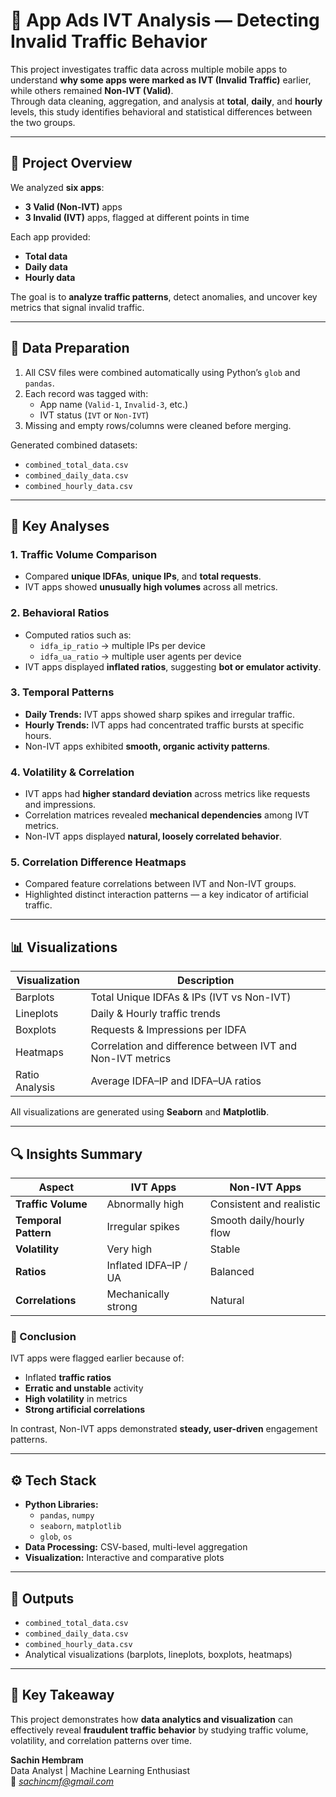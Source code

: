 # 🧠 App Ads IVT Analysis — Detecting Invalid Traffic Behavior

This project investigates traffic data across multiple mobile apps to understand **why some apps were marked as IVT (Invalid Traffic)** earlier, while others remained **Non-IVT (Valid)**.  
Through data cleaning, aggregation, and analysis at **total**, **daily**, and **hourly** levels, this study identifies behavioral and statistical differences between the two groups.

---

## 📂 Project Overview

We analyzed **six apps**:
- **3 Valid (Non-IVT)** apps  
- **3 Invalid (IVT)** apps, flagged at different points in time  

Each app provided:
- **Total data**
- **Daily data**
- **Hourly data**

The goal is to **analyze traffic patterns**, detect anomalies, and uncover key metrics that signal invalid traffic.

---

## 🧹 Data Preparation

1. All CSV files were combined automatically using Python’s `glob` and `pandas`.
2. Each record was tagged with:
   - App name (`Valid-1`, `Invalid-3`, etc.)
   - IVT status (`IVT` or `Non-IVT`)
3. Missing and empty rows/columns were cleaned before merging.

Generated combined datasets:
- `combined_total_data.csv`
- `combined_daily_data.csv`
- `combined_hourly_data.csv`

---

## 🧭 Key Analyses

### 1. Traffic Volume Comparison
- Compared **unique IDFAs**, **unique IPs**, and **total requests**.
- IVT apps showed **unusually high volumes** across all metrics.

### 2. Behavioral Ratios
- Computed ratios such as:
  - `idfa_ip_ratio` → multiple IPs per device
  - `idfa_ua_ratio` → multiple user agents per device
- IVT apps displayed **inflated ratios**, suggesting **bot or emulator activity**.

### 3. Temporal Patterns
- **Daily Trends:** IVT apps showed sharp spikes and irregular traffic.
- **Hourly Trends:** IVT apps had concentrated traffic bursts at specific hours.
- Non-IVT apps exhibited **smooth, organic activity patterns**.

### 4. Volatility & Correlation
- IVT apps had **higher standard deviation** across metrics like requests and impressions.
- Correlation matrices revealed **mechanical dependencies** among IVT metrics.
- Non-IVT apps displayed **natural, loosely correlated behavior**.

### 5. Correlation Difference Heatmaps
- Compared feature correlations between IVT and Non-IVT groups.
- Highlighted distinct interaction patterns — a key indicator of artificial traffic.

---

## 📊 Visualizations

| Visualization | Description |
|----------------|-------------|
| Barplots | Total Unique IDFAs & IPs (IVT vs Non-IVT) |
| Lineplots | Daily & Hourly traffic trends |
| Boxplots | Requests & Impressions per IDFA |
| Heatmaps | Correlation and difference between IVT and Non-IVT metrics |
| Ratio Analysis | Average IDFA–IP and IDFA–UA ratios |

All visualizations are generated using **Seaborn** and **Matplotlib**.

---

## 🔍 Insights Summary

| Aspect | IVT Apps | Non-IVT Apps |
|--------|-----------|---------------|
| **Traffic Volume** | Abnormally high | Consistent and realistic |
| **Temporal Pattern** | Irregular spikes | Smooth daily/hourly flow |
| **Volatility** | Very high | Stable |
| **Ratios** | Inflated IDFA–IP / UA | Balanced |
| **Correlations** | Mechanically strong | Natural |

### 🧩 Conclusion
IVT apps were flagged earlier because of:
- Inflated **traffic ratios**
- **Erratic and unstable** activity
- **High volatility** in metrics
- **Strong artificial correlations**

In contrast, Non-IVT apps demonstrated **steady, user-driven** engagement patterns.

---

## ⚙️ Tech Stack

- **Python Libraries:**
  - `pandas`, `numpy`
  - `seaborn`, `matplotlib`
  - `glob`, `os`
- **Data Processing:** CSV-based, multi-level aggregation
- **Visualization:** Interactive and comparative plots

---

## 📁 Outputs

- `combined_total_data.csv`
- `combined_daily_data.csv`
- `combined_hourly_data.csv`
- Analytical visualizations (barplots, lineplots, boxplots, heatmaps)

---

## 🧠 Key Takeaway

This project demonstrates how **data analytics and visualization** can effectively reveal **fraudulent traffic behavior** by studying traffic volume, volatility, and correlation patterns over time.


**Sachin Hembram**  
Data Analyst | Machine Learning Enthusiast  
📧 *sachincmf@gmail.com* 


